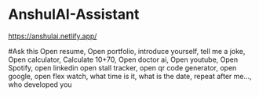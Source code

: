 # AnshulAI-Assistant
https://anshulai.netlify.app/


#Ask this 
Open resume,
Open portfolio,
introduce yourself,
tell me a joke,
Open calculator,
Calculate 10+70,
Open doctor ai,
Open youtube,
Open Spotify,
open linkedin 
open stall tracker,
open qr code generator,
open google,
open flex watch,
what time is it,
what is the date,
repeat after me...,
who developed you
